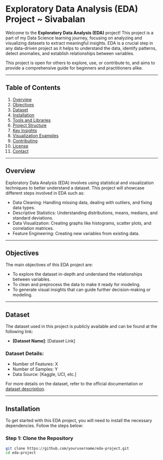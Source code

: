 # Exploratory Data Analysis (EDA) Project ~ Sivabalan

Welcome to the **Exploratory Data Analysis (EDA)** project! This project is a part of my Data Science learning journey, focusing on analyzing and visualizing datasets to extract meaningful insights. EDA is a crucial step in any data-driven project as it helps to understand the data, identify patterns, detect anomalies, and establish relationships between variables.

This project is open for others to explore, use, or contribute to, and aims to provide a comprehensive guide for beginners and practitioners alike.

---

## Table of Contents

1. [Overview](#overview)
2. [Objectives](#objectives)
3. [Dataset](#dataset)
4. [Installation](#installation)
5. [Tools and Libraries](#tools-and-libraries)
6. [Project Structure](#project-structure)
7. [Key Insights](#key-insights)
8. [Visualization Examples](#visualization-examples)
9. [Contributing](#contributing)
10. [License](#license)
11. [Contact](#contact)

---

## Overview

Exploratory Data Analysis (EDA) involves using statistical and visualization techniques to better understand a dataset. This project will showcase different steps involved in EDA such as:

- Data Cleaning: Handling missing data, dealing with outliers, and fixing data types.
- Descriptive Statistics: Understanding distributions, means, medians, and standard deviations.
- Data Visualization: Creating graphs like histograms, scatter plots, and correlation matrices.
- Feature Engineering: Creating new variables from existing data.

---

## Objectives

The main objectives of this EDA project are:
- To explore the dataset in-depth and understand the relationships between variables.
- To clean and preprocess the data to make it ready for modeling.
- To generate visual insights that can guide further decision-making or modeling.

---

## Dataset

The dataset used in this project is publicly available and can be found at the following link:

- **[Dataset Name]**: [Dataset Link]

### Dataset Details:
- Number of Features: X
- Number of Samples: Y
- Data Source: [Kaggle, UCI, etc.]

For more details on the dataset, refer to the official documentation or [dataset description](Dataset_Link).

---

## Installation

To get started with this EDA project, you will need to install the necessary dependencies. Follow the steps below:

### Step 1: Clone the Repository
```bash
git clone https://github.com/yourusername/eda-project.git
cd eda-project
